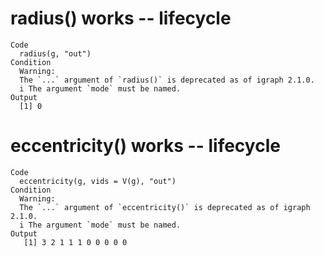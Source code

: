 # radius() works -- lifecycle

    Code
      radius(g, "out")
    Condition
      Warning:
      The `...` argument of `radius()` is deprecated as of igraph 2.1.0.
      i The argument `mode` must be named.
    Output
      [1] 0

# eccentricity() works -- lifecycle

    Code
      eccentricity(g, vids = V(g), "out")
    Condition
      Warning:
      The `...` argument of `eccentricity()` is deprecated as of igraph 2.1.0.
      i The argument `mode` must be named.
    Output
       [1] 3 2 1 1 1 0 0 0 0 0

